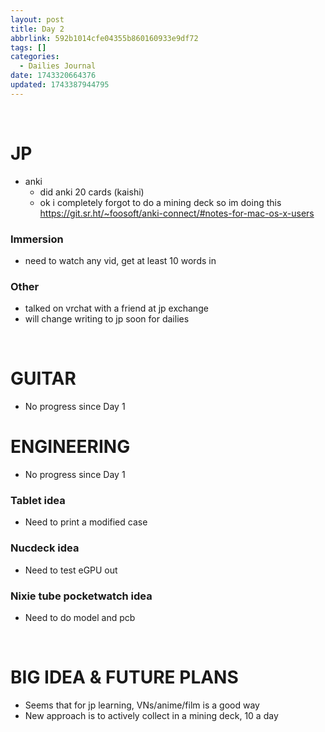 ```yaml
---
layout: post
title: Day 2
abbrlink: 592b1014cfe04355b860160933e9df72
tags: []
categories:
  - Dailies Journal
date: 1743320664376
updated: 1743387944795
---
```


 

# JP

- anki
  - did anki 20 cards (kaishi)
  - ok i completely forgot to do a mining deck so im doing this <https://git.sr.ht/~foosoft/anki-connect/#notes-for-mac-os-x-users>

### Immersion

- need to watch any vid, get at least 10 words in

### Other

- talked on vrchat with a friend at jp exchange
- will change writing to jp soon for dailies

 

# GUITAR

- No progress since Day 1

# ENGINEERING

- No progress since Day 1

### Tablet idea

- Need to print a modified case

### Nucdeck idea

- Need to test eGPU out

### Nixie tube pocketwatch idea

- Need to do model and pcb

 

# BIG IDEA & FUTURE PLANS

- Seems that for jp learning, VNs/anime/film is a good way
- New approach is to actively collect in a mining deck, 10 a day

